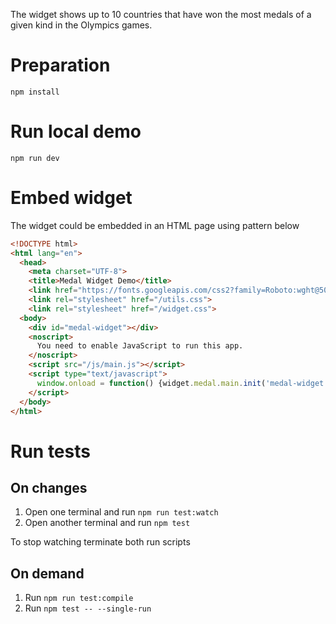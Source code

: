 The widget shows up to 10 countries that have won the most medals of a given kind in the Olympics games. 

# Preparation
`npm install`

# Run local demo
`npm run dev`

# Embed widget
The widget could be embedded in an HTML page using pattern below

```html
<!DOCTYPE html>
<html lang="en">
  <head>
    <meta charset="UTF-8">
    <title>Medal Widget Demo</title>
    <link href="https://fonts.googleapis.com/css2?family=Roboto:wght@500&display=swap" rel="stylesheet">
    <link rel="stylesheet" href="/utils.css">
    <link rel="stylesheet" href="/widget.css">
  <body>
    <div id="medal-widget"></div>
    <noscript>
      You need to enable JavaScript to run this app.
    </noscript>
    <script src="/js/main.js"></script>
    <script type="text/javascript">
      window.onload = function() {widget.medal.main.init('medal-widget', 'gold')}
    </script>
  </body>
</html>
```

# Run tests
## On changes
1. Open one terminal and run `npm run test:watch`
1. Open another terminal and run `npm test`

To stop watching terminate both run scripts
## On demand
1. Run `npm run test:compile`
1. Run `npm test -- --single-run`
